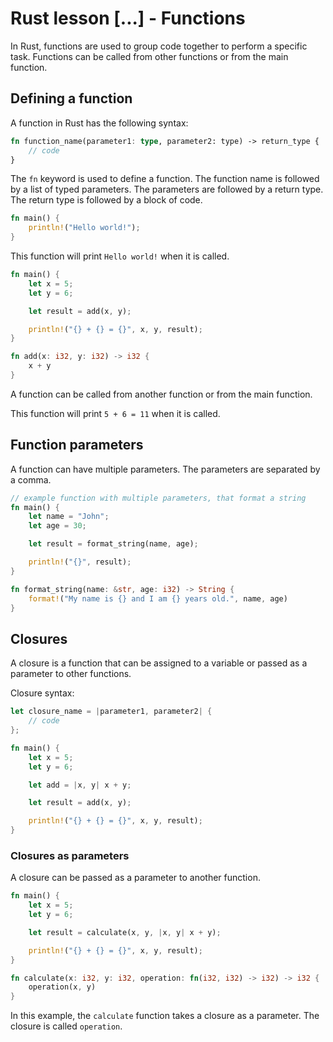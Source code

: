 # Rust lesson [...] - Functions

In Rust, functions are used to group code together to perform a specific task. Functions can be called from other
functions or from the main function.

## Defining a function

A function in Rust has the following syntax:

``` rust
fn function_name(parameter1: type, parameter2: type) -> return_type {
    // code
}
```

The `fn` keyword is used to define a function. The function name is followed by a list of typed parameters. The
parameters are followed by a return type. The return type is followed by a block of code.

``` rust
fn main() {
    println!("Hello world!");
}
```

This function will print `Hello world!` when it is called.

``` rust
fn main() {
    let x = 5;
    let y = 6;

    let result = add(x, y);

    println!("{} + {} = {}", x, y, result);
}

fn add(x: i32, y: i32) -> i32 {
    x + y
}
```

A function can be called from another function or from the main function.

This function will print `5 + 6 = 11` when it is called.

## Function parameters

A function can have multiple parameters. The parameters are separated by a comma.

``` rust
// example function with multiple parameters, that format a string
fn main() {
    let name = "John";
    let age = 30;

    let result = format_string(name, age);

    println!("{}", result);
}

fn format_string(name: &str, age: i32) -> String {
    format!("My name is {} and I am {} years old.", name, age)
}
```

## Closures

A closure is a function that can be assigned to a variable or passed as a parameter to other functions.

Closure syntax:

``` rust
let closure_name = |parameter1, parameter2| {
    // code
};
```

``` rust
fn main() {
    let x = 5;
    let y = 6;

    let add = |x, y| x + y;

    let result = add(x, y);

    println!("{} + {} = {}", x, y, result);
}
```

### Closures as parameters

A closure can be passed as a parameter to another function.

``` rust
fn main() {
    let x = 5;
    let y = 6;

    let result = calculate(x, y, |x, y| x + y);

    println!("{} + {} = {}", x, y, result);
}

fn calculate(x: i32, y: i32, operation: fn(i32, i32) -> i32) -> i32 {
    operation(x, y)
}
```

In this example, the `calculate` function takes a closure as a parameter. The closure is called `operation`.

